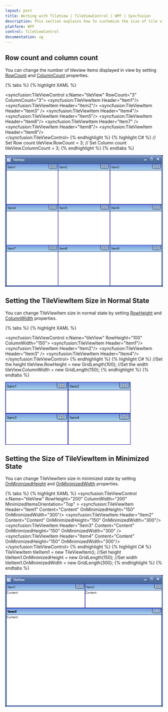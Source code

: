 ```yaml
---
layout: post
title: Working with TileView | TileViewControl | WPF | Syncfusion
description: This section explains how to customize the size of tile view item based on it's states and rows/columns customizataion.
platform: WPF
control: TileViewControl
documentation: ug
---
```


## Row count and column count

You can change the number of tileview items displayed in view by setting [RowCount](https://help.syncfusion.com/cr/wpf/Syncfusion.Shared.Wpf~Syncfusion.Windows.Shared.TileViewControl~RowCount.html) and [ColumnCount](https://help.syncfusion.com/cr/wpf/Syncfusion.Shared.Wpf~Syncfusion.Windows.Shared.TileViewControl~ColumnCount.html) properties.

{% tabs %}
{% highlight XAML %}
<!-- TileViewControl -->
<syncfusion:TileViewControl x:Name="tileView"  RowCount="3" ColumnCount="3">
    <syncfusion:TileViewItem Header="Item1"/>
    <syncfusion:TileViewItem Header="Item2"/>
    <syncfusion:TileViewItem Header="Item3" />
    <syncfusion:TileViewItem Header="Item4"/>			
    <syncfusion:TileViewItem Header="Item5"/>
    <syncfusion:TileViewItem Header="Item6"/>
    <syncfusion:TileViewItem Header="Item7" />
    <syncfusion:TileViewItem Header="Item8"/>
    <syncfusion:TileViewItem Header="Item9"/>					
 </syncfusion:TileViewControl>
{% endhighlight  %}
{% highlight C# %}
// Set Row count
tileView.RowCount = 3;
// Set Column count
tileView.ColumnCount = 3;
{% endhighlight  %}
{% endtabs %}

![TileViewControl has three rows and columns](Working-with-TileView_images/Row-Column-Count_img1.png)

## Setting the TileViewItem Size in Normal State

You can change TileViewItem size in normal state by setting [RowHeight](https://help.syncfusion.com/cr/wpf/Syncfusion.Shared.Wpf~Syncfusion.Windows.Shared.TileViewControl~RowHeight.html) and [ColumnWidth](https://help.syncfusion.com/cr/wpf/Syncfusion.Shared.Wpf~Syncfusion.Windows.Shared.TileViewControl~ColumnWidth.html) properties.

{% tabs %}
{% highlight XAML %}
<!-- TileViewControl -->
<syncfusion:TileViewControl x:Name="tileView" RowHeight="100" ColumnWidth="150">
    <syncfusion:TileViewItem Header="Item1"/>
    <syncfusion:TileViewItem Header="Item2"/>
    <syncfusion:TileViewItem Header="Item3" />
    <syncfusion:TileViewItem Header="Item4"/>
</syncfusion:TileViewControl>
{% endhighlight  %}
{% highlight C# %}
//Set the height 
tileView.RowHeight = new GridLength(100);
//Set the width
tileView.ColumnWidth = new GridLength(150);
{% endhighlight  %}
{% endtabs %}

![TileviewItem size customized in normal state](Working-with-TileView_images/Normal-State_img1.png)

## Setting the Size of TileViewItem in Minimized State

You can change TileViewItem size in minimized state by setting [OnMinimizedHeight](https://help.syncfusion.com/cr/wpf/Syncfusion.Shared.Wpf~Syncfusion.Windows.Shared.TileViewItem~OnMinimizedHeight.html) and [OnMinimizedWidth](https://help.syncfusion.com/cr/wpf/Syncfusion.Shared.Wpf~Syncfusion.Windows.Shared.TileViewItem~OnMinimizedWidth.html) properties.

{% tabs %}
{% highlight XAML %}
<syncfusion:TileViewControl x:Name="tileView"  RowHeight="200" ColumnWidth="200" MinimizedItemsOrientation="Top" >
    <syncfusion:TileViewItem Header="Item1" Content="Content" OnMinimizedHeight="150" OnMinimizedWidth="300"/>
    <syncfusion:TileViewItem Header="Item2" Content="Content" OnMinimizedHeight="150" OnMinimizedWidth="300"/>
    <syncfusion:TileViewItem Header="Item3" Content="Content" OnMinimizedHeight="150" OnMinimizedWidth="300" />
    <syncfusion:TileViewItem Header="Item4" Content="Content" OnMinimizedHeight="150" OnMinimizedWidth="300"/>
</syncfusion:TileViewControl>
{% endhighlight  %}
{% highlight C# %}
TileViewItem tileItem1 = new TileViewItem();
//Set height
tileItem1.OnMinimizedHeight = new GridLength(150);
//Set width
tileItem1.OnMinimizedWidth = new GridLength(300);
{% endhighlight  %}
{% endtabs %}

![TileViewItem size customized in minimized state](Working-with-TileView_images/Minimized-State_img1.png)
